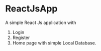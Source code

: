 # ReactJsApp
A simple React Js application with<br>
1. Login 
2. Register
3. Home page with simple Local Database.
